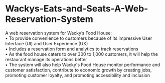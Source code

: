 # Wackys-Eats-and-Seats-A-Web-Reservation-System

A web reservation system for Wacky’s Food House: <br>
• To provide convenience to customers because of its impressive User Interface (UI) and User Experience (UX) <br>
• Includes a reservation form and analytics to track reservations <br>
• As the food house caters to over 300 to 1,000 customers, it will help the restaurant manage its operations better <br>
• The system will also help Wacky's Food House monitor performance and customer satisfaction, contribute to economic growth by creating jobs, promoting customer loyalty, and promoting accessibility and inclusion
